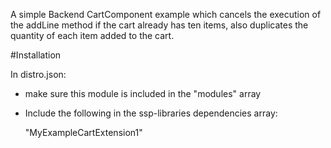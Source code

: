 A simple Backend CartComponent example which cancels the execution of the addLine method if the cart already has ten items, also duplicates the quantity of each item added to the cart. 

#Installation

In distro.json:

 * make sure this module is included in the "modules" array

 * Include the following in the ssp-libraries dependencies array: 

    "MyExampleCartExtension1"